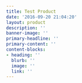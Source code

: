 ```yaml
---
title: Test Product
date: '2016-09-20 21:04:20'
layout: product
description: ''
banner-image: ''
primary-headline: ''
primary-content: ''
content-blocks:
- heading: ''
  blurb: ''
  image: ''
  link: ''
---
```

